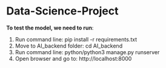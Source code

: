 # Data-Science-Project

**To test the model, we need to run**:

1. Run command line: pip install -r requirements.txt
2. Move to AI_backend folder: cd AI_backend
3. Run command line: python/python3 manage.py runserver 
4. Open browser and go to: http://localhost:8000
